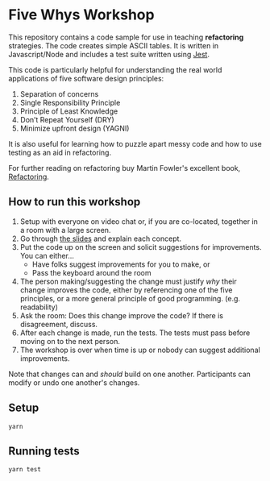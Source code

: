 # Five Whys Workshop

This repository contains a code sample for use in teaching **refactoring** strategies. The code creates simple ASCII tables. It is written in Javascript/Node and includes a test suite written using [Jest](https://jestjs.io/).

This code is particularly helpful for understanding the real world applications of five software design principles:

1. Separation of concerns
2. Single Responsibility Principle
3. Principle of Least Knowledge
4. Don’t Repeat Yourself (DRY)
5. Minimize upfront design (YAGNI)

It is also useful for learning how to puzzle apart messy code and how to use testing as an aid in refactoring.

For further reading on refactoring buy Martin Fowler's excellent book, [Refactoring](https://refactoring.com/).

## How to run this workshop

1. Setup with everyone on video chat or, if you are co-located, together in a room with a large screen.
2. Go through [the slides](https://docs.google.com/presentation/d/15SAtKjdkXy5-WbWMJEmVB6tJTLT4Z1hz0kUg8wo8DZs/edit#slide=id.p8) and explain each concept.
3. Put the code up on the screen and solicit suggestions for improvements. You can either...
    * Have folks suggest improvements for you to make, or
    * Pass the keyboard around the room
4. The person making/suggesting the change must justify _why_ their change improves the code, either by referencing one of the five principles, or a more general principle of good programming. (e.g. readability)
5. Ask the room: Does this change improve the code? If there is disagreement, discuss.
6. After each change is made, run the tests. The tests must pass before moving on to the next person.
7. The workshop is over when time is up or nobody can suggest additional improvements.

Note that changes can and _should_ build on one another. Participants can modify or undo one another's changes.

## Setup

```
yarn
```

## Running tests

```
yarn test
```
